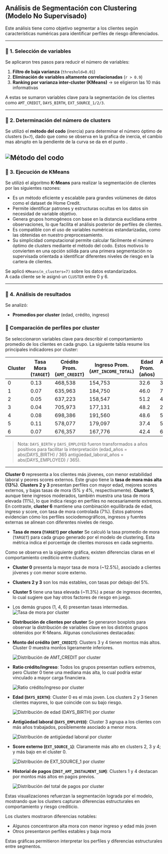 ## Análisis de Segmentación con Clustering (Modelo No Supervisado)

Este análisis tiene como objetivo segmentar a los clientes según características numéricas para identificar perfiles de riesgo diferenciados.

---

### 🔹 1. Selección de variables

Se aplicaron tres pasos para reducir el número de variables:

1. **Filtro de baja varianza** (`threshold=0.01`)
2. **Eliminación de variables altamente correlacionadas** (`r > 0.9`)
3. **Ranking por varianza inter-cluster (KMeans)** → se eligieron las 10 más informativas

A estas se sumaron variables clave para la segmentación de los clientes como `AMT_CREDIT`, `DAYS_BIRTH`, `EXT_SOURCE_1/2/3`.

---

### 🔹 2. Determinación del número de clusters

Se utilizó el **método del codo** (inercia) para determinar el número óptimo de clusters (`k=7`), dado que como se observa en la grafica de inercia, el cambio mas abrupto en la pendiente de la curva se da en el punto .

![Método del codo](images/Codo.png)
---

### 🔹 3. Ejecución de KMeans
Se utilizó el algoritmo **K-Means** para realizar la segmentación de clientes por las siguientes razones:

- Es un método eficiente y escalable para grandes volúmenes de datos como el dataset de Home Credit.
- Permite identificar patrones y estructuras ocultas en los datos sin necesidad de variable objetivo.
- Genera grupos homogéneos con base en la distancia euclidiana entre observaciones, lo que facilita el análisis posterior de perfiles de clientes.
- Es compatible con el uso de variables numéricas estandarizadas, como las obtenidas en nuestro preprocesamiento.
- Su simplicidad computacional permite calcular fácilmente el número óptimo de clusters mediante el método del codo.
Estos motivos lo convierten en una opción sólida para una primera segmentación no supervisada orientada a identificar diferentes niveles de riesgo en la cartera de clientes.

Se aplicó `KMeans(n_clusters=7)` sobre los datos estandarizados.  
A cada cliente se le asignó un `CLUSTER` entre 0 y 6.

---

### 🔹 4. Análisis de resultados

Se analizó:

- **Promedios por cluster** (edad, crédito, ingreso)
### 🔹 Comparación de perfiles por cluster

Se seleccionaron variables clave para describir el comportamiento promedio de los clientes en cada grupo. La siguiente tabla resume los principales indicadores por cluster:

| Cluster | Tasa Mora (`TARGET`) | Crédito Prom. (`AMT_CREDIT`) | Ingreso Prom. (`AMT_INCOME_TOTAL`) | Edad Prom. (años) | Antigüedad Prom. (años) | EXT_SOURCE_1 | EXT_SOURCE_2 | EXT_SOURCE_3 |
|---------|----------------------|------------------------------|------------------------------------|-------------------|--------------------------|---------------|---------------|---------------|
| 0       | 0.13                 | 468,538                      | 154,753                            | 32.6              | 3.9                      | 0.42          | 0.44          | 0.46          |
| 1       | 0.07                 | 635,963                      | 184,750                            | 46.0              | 7.3                      | 0.52          | 0.53          | 0.52          |
| 2       | 0.05                 | 637,223                      | 158,547                            | 51.2              | 4.9                      | 0.56          | 0.56          | 0.59          |
| 3       | 0.04                 | 705,973                      | 177,131                            | 48.2              | 20.8                     | 0.55          | 0.56          | 0.57          |
| 4       | 0.08                 | 698,386                      | 191,560                            | 48.6              | 5.9                      | 0.54          | 0.53          | 0.51          |
| 5       | 0.11                 | 578,077                      | 179,097                            | 37.4              | 5.5                      | 0.48          | 0.49          | 0.49          |
| 6       | 0.07                 | 676,357                      | 167,776                            | 42.4              | 6.5                      | 0.51          | 0.51          | 0.52          |

> Nota: `DAYS_BIRTH` y `DAYS_EMPLOYED` fueron transformados a años positivos para facilitar la interpretación (edad_años = abs(DAYS_BIRTH) / 365
antigüedad_laboral_años = abs(DAYS_EMPLOYED) / 365).
---
**Cluster 0** representa a los clientes más jóvenes, con menor estabilidad laboral y peores scores externos. Este grupo tiene la **tasa de mora más alta (13%)**.
**Clusters 2 y 3** presentan perfiles con mayor edad, mejores scores externos, y bajas tasas de mora (5% y 4%, respectivamente).
**Cluster 5**, aunque tiene ingresos moderados, también muestra una tasa de mora elevada (11%), lo que indica riesgo en perfiles no necesariamente extremos.
En contraste, **cluster 6** mantiene una combinación equilibrada de edad, ingreso y score, con tasa de mora controlada (7%).
Estos patrones evidencian cómo los perfiles sociodemográficos, ingresos y fuentes externas se alinean con diferentes niveles de riesgo.

- **Tasa de mora (`TARGET`) por cluster**
Se calculó la tasa promedio de mora (`TARGET`) para cada grupo generado por el modelo de clustering. Esta métrica indica el porcentaje de clientes morosos en cada segmento.

Como se observa en la siguiente gráfica, existen diferencias claras en el comportamiento crediticio entre clusters:

  - **Cluster 0** presenta la mayor tasa de mora (~12.5%), asociado a clientes jóvenes y con menor score externo.
  - **Clusters 2 y 3** son los más estables, con tasas por debajo del 5%.
  - **Cluster 5** tiene una tasa elevada (~11.3%) a pesar de ingresos decentes, lo cual sugiere que hay otros factores de riesgo en juego.
  - Los demás grupos (1, 4, 6) presentan tasas intermedias.
![Tasa de mora por cluster](images/tasa_mora_cluster.png)

- **Distribución de clientes por cluster**
Se generaron boxplots para observar la distribución de variables clave en los distintos grupos obtenidos por K-Means. Algunas conclusiones destacadas:

- **Monto del crédito (`AMT_CREDIT`)**: Clusters 3 y 4 tienen montos más altos. Cluster 0 muestra montos ligeramente inferiores.
  
  ![Distribución de AMT_CREDIT por cluster](images/amt_credit_cluster.png)

- **Ratio crédito/ingreso**: Todos los grupos presentan outliers extremos, pero Cluster 0 tiene una mediana más alta, lo cual podría estar vinculado a mayor carga financiera.
  
  ![Ratio crédito/ingreso por cluster](images/cred_income_cluster.png)

- **Edad (`DAYS_BIRTH`)**: Cluster 0 es el más joven. Los clusters 2 y 3 tienen clientes mayores, lo que coincide con su bajo riesgo.
  
  ![Distribución de edad (DAYS_BIRTH) por cluster](images/days_birth_cluster.png)

- **Antigüedad laboral (`DAYS_EMPLOYED`)**: Cluster 3 agrupa a los clientes con más años trabajados, posiblemente asociado a menor mora.
  
  ![Distribución de antigüedad laboral por cluster](images/days_employed_cluster.png)

- **Score externo (`EXT_SOURCE_1`)**: Claramente más alto en clusters 2, 3 y 4; y más bajo en el cluster 0.
  
  ![Distribución de EXT_SOURCE_1 por cluster](images/ext_1_cluster.png)

- **Historial de pagos (`INST_AMT_INSTALMENT_SUM`)**: Clusters 1 y 4 destacan por montos más altos en pagos previos.
  
  ![Distribución del total de pagos por cluster](images/instalment_sum_cluster.png)

Estas visualizaciones refuerzan la segmentación lograda por el modelo, mostrando que los clusters capturan diferencias estructurales en comportamiento y riesgo crediticio.


Los clusters mostraron diferencias notables:
- Algunos concentraron alta mora con menor ingreso y edad más joven
- Otros presentaron perfiles estables y baja mora

Estas gráficas permitieron interpretar los perfiles y diferencias estructurales entre segmentos.

